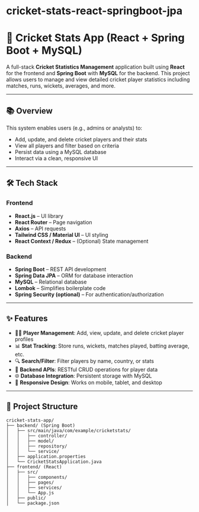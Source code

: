 # cricket-stats-react-springboot-jpa

# 🏏 Cricket Stats App (React + Spring Boot + MySQL)

A full-stack **Cricket Statistics Management** application built using **React** for the frontend and **Spring Boot** with **MySQL** for the backend. This project allows users to manage and view detailed cricket player statistics including matches, runs, wickets, averages, and more.

---

## 📚 Overview

This system enables users (e.g., admins or analysts) to:

- Add, update, and delete cricket players and their stats
- View all players and filter based on criteria
- Persist data using a MySQL database
- Interact via a clean, responsive UI

---

## 🛠️ Tech Stack

### Frontend
- **React.js** – UI library
- **React Router** – Page navigation
- **Axios** – API requests
- **Tailwind CSS / Material UI** – UI styling
- **React Context / Redux** – (Optional) State management

### Backend
- **Spring Boot** – REST API development
- **Spring Data JPA** – ORM for database interaction
- **MySQL** – Relational database
- **Lombok** – Simplifies boilerplate code
- **Spring Security (optional)** – For authentication/authorization

---

## ✨ Features

- 🧑‍💼 **Player Management**: Add, view, update, and delete cricket player profiles
- 📊 **Stat Tracking**: Store runs, wickets, matches played, batting average, etc.
- 🔍 **Search/Filter**: Filter players by name, country, or stats
- 📂 **Backend APIs**: RESTful CRUD operations for player data
- 🌐 **Database Integration**: Persistent storage with MySQL
- 📱 **Responsive Design**: Works on mobile, tablet, and desktop

---

## 📁 Project Structure

```plaintext
cricket-stats-app/
├── backend/ (Spring Boot)
│   ├── src/main/java/com/example/cricketstats/
│   │   ├── controller/
│   │   ├── model/
│   │   ├── repository/
│   │   └── service/
│   ├── application.properties
│   └── CricketStatsApplication.java
├── frontend/ (React)
│   ├── src/
│   │   ├── components/
│   │   ├── pages/
│   │   ├── services/
│   │   └── App.js
│   ├── public/
│   └── package.json
